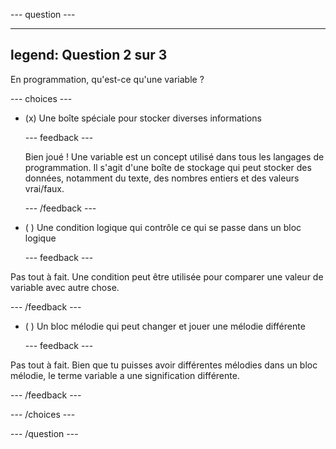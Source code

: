 
--- question ---

---
legend: Question 2 sur 3
---

En programmation, qu'est-ce qu'une variable ?

--- choices ---

- (x) Une boîte spéciale pour stocker diverses informations

  --- feedback ---

  Bien joué ! Une variable est un concept utilisé dans tous les langages de programmation. Il s'agit d'une boîte de stockage qui peut stocker des données, notamment du texte, des nombres entiers et des valeurs vrai/faux.

  --- /feedback ---

- ( ) Une condition logique qui contrôle ce qui se passe dans un bloc logique

  --- feedback ---

Pas tout à fait. Une condition peut être utilisée pour comparer une valeur de variable avec autre chose.

  --- /feedback ---

- ( ) Un bloc mélodie qui peut changer et jouer une mélodie différente

  --- feedback ---

Pas tout à fait. Bien que tu puisses avoir différentes mélodies dans un bloc mélodie, le terme variable a une signification différente.

  --- /feedback ---

--- /choices ---

--- /question ---
